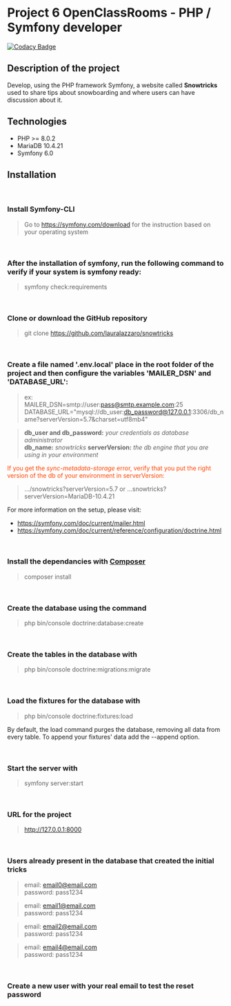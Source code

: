 # Project 6 OpenClassRooms - PHP / Symfony developer

[![Codacy Badge](https://app.codacy.com/project/badge/Grade/02f7946a18ce4a329b385912cdf58791)](https://www.codacy.com/gh/lauralazzaro/snowtricks/dashboard?utm_source=github.com&amp;utm_medium=referral&amp;utm_content=lauralazzaro/snowtricks&amp;utm_campaign=Badge_Grade)

## Description of the project

Develop, using the PHP framework Symfony, a website called **Snowtricks** used to share tips about snowboarding and
where users can have discussion about it.

## Technologies

-   PHP >= 8.0.2
-   MariaDB 10.4.21
-   Symfony 6.0

## Installation

<br>

### Install Symfony-CLI

> Go to https://symfony.com/download for the instruction based on your operating system

<br>

### After the installation of symfony, run the following command to verify if your system is symfony ready:

> symfony check:requirements

<br>

### Clone or download the GitHub repository

> git clone https://github.com/lauralazzaro/snowtricks

<br>

### Create a file named '.env.local' place in the root folder of the project and then configure the variables 'MAILER_DSN' and 'DATABASE_URL':

> ex:  
> MAILER_DSN=smtp://user:pass@smtp.example.com:25  
> DATABASE_URL="mysql://db_user:db_password@127.0.0.1:3306/db_name?serverVersion=5.7&charset=utf8mb4"

> **db_user and db_password:** *your credentials as database administrator*  
> **db_name:** *snowtricks*
> **serverVersion:** *the db engine that you are using in your environment*

<span style="color: orangered; "> If you get the *sync-metadata-storage* error, verify that you put the right version of the db of your environment in
serverVersion: </span>

> .../snowtricks?serverVersion=5.7 or ...snowtricks?serverVersion=MariaDB-10.4.21

For more information on the setup, please visit:

-   https://symfony.com/doc/current/mailer.html
-   https://symfony.com/doc/current/reference/configuration/doctrine.html

<br>

### Install the dependancies with [Composer](https://getcomposer.org/download/)

> composer install

<br>

### Create the database using the command

> php bin/console doctrine:database:create

<br>

### Create the tables in the database with

> php bin/console doctrine:migrations:migrate

<br>

### Load the fixtures for the database with

> php bin/console doctrine:fixtures:load

By default, the load command purges the database, removing all data from every table. To append your fixtures' data add
the --append option.

<br>

### Start the server with

> symfony server:start

<br>

### URL for the project

> http://127.0.0.1:8000

<br>

### Users already present in the database that created the initial tricks

> email: email0@email.com  
> password: pass1234

> email: email1@email.com  
> password: pass1234

> email: email2@email.com  
> password: pass1234

> email: email4@email.com  
> password: pass1234

<br>

### Create a new user with your real email to test the reset password